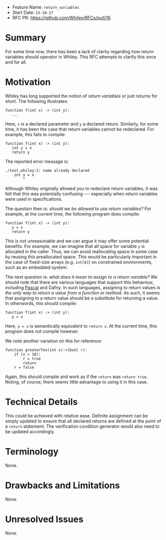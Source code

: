 - Feature Name: `return_variables`
- Start Date: `13-10-17`
- RFC PR: https://github.com/Whiley/RFCs/pull/16
# Summary

For some time now, there has been a lack of clarity regarding how
return variables should operator in Whiley.  This RFC attempts to
clarify this once and for all.

# Motivation

Whiley has long supported the notion of _return variables_ or just
_returns_ for short.  The following illustrates:

```
function f(int x) -> (int y):
   ...
```

Here, `x` is a declared parameter and `y` a declared return.
Similarly, for some time, it has been the case that return variables
cannot be redeclared.  For example, this fails to compile:

```
function f(int x) -> (int y):
   int y = x
   return y
```

The reported error message is:

```
./test.whiley:2: name already declared
    int y = x
        ^
```

Although Whiley originally allowed you to redeclare return variables,
it was felt that this was potentially confusing --- especially when
return variables were used in specifications.

The question then is: _should we be allowed to use return variables?_
For example, at the current time, the following program does compile:

```
function f(int x) -> (int y):
   y = x
   return y
```

This is not unreasonable and we can argue it may offer some potential
benefits.  For example, we can imagine that all space for variable `y`
is allocated in the caller.  Thus, we can avoid reallocating space in
some case by reusing this preallocated space.  This would be
particularly important in the case of fixed-size arrays
(e.g. `int[8]`) on constrained environments, such as an embedded
system.

The next question is: _what does it mean to assign to a return
variable?_ We should note that there are various languages that
support this behaviour, including
[Pascal](https://en.wikibooks.org/wiki/Pascal_Programming/Syntax_and_functions)
and Dafny.  In such languages, assigning to return values _is the only
way to return a value from a function or method_.  As such, it seems
that assigning to a return value should be a substitute for returning
a value.  In otherwords, this should compile:

```
function f(int x) -> (int y):
   y = x
```

Here, `y = x` is semantically equivalent to `return x`.  At the
current time, this program does not compile however.

We note another variation on this for reference:

```
function greaterTen(int x)->(bool r):
    if (x > 10):
        r = true
        return
    r = false
```

Again, this should compile and work as if the `return` was `return
true`.  Noting, of course, there seems little advantage to using it in
this case.

# Technical Details

This could be achieved with relative ease.  Definite assignment can be
simply updated to ensure that all declared returns are defined at the
point of a `return` statement.  The verification condition generator
would also need to be updated accordingly.

# Terminology

None.

# Drawbacks and Limitations

None.

# Unresolved Issues

None.

